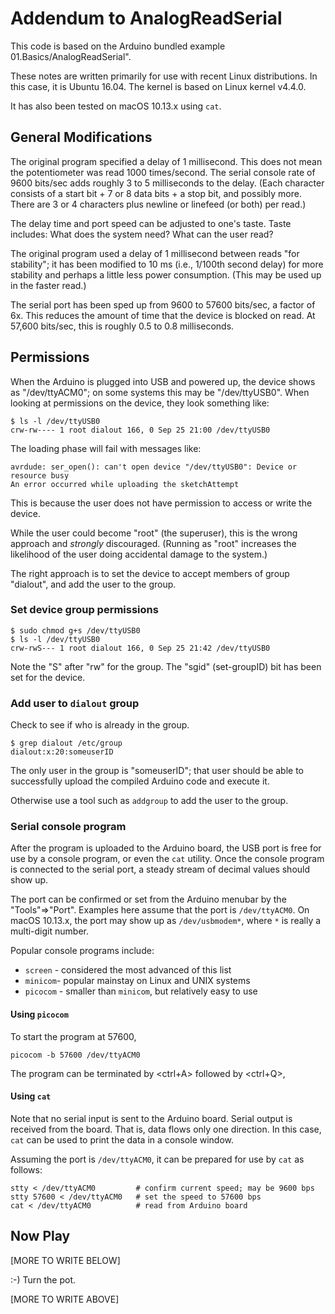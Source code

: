 # Addendum to AnalogReadSerial

This code is based on the Arduino bundled example
01.Basics/AnalogReadSerial".

These notes are written primarily for use with recent Linux distributions.  In this
case, it is Ubuntu 16.04.  The kernel is based on Linux kernel v4.4.0.

It has also been tested on macOS 10.13.x using `cat`.

## General Modifications

The original program specified a delay of 1 millisecond.  This does not
mean the potentiometer was read 1000 times/second.  The serial console
rate of 9600 bits/sec adds roughly 3 to 5 milliseconds to the delay.
(Each character consists of a start bit + 7 or 8 data bits + a stop bit,
and possibly more. There are 3 or 4 characters plus newline or linefeed
(or both) per read.)

The delay time and port speed can be adjusted to one's taste.
Taste includes: What does the system need? What can the user read?

The original program used a delay of 1 millisecond between reads "for
stability"; it has been modified to 10 ms (i.e., 1/100th second delay)
for more stability and perhaps a little less power consumption. (This
may be used up in the faster read.)

The serial port has been sped up from 9600 to 57600 bits/sec, a factor
of 6x.  This reduces the amount of time that the device is blocked
on read.  At 57,600 bits/sec, this is roughly 0.5 to 0.8 milliseconds.

## Permissions

When the Arduino is plugged into USB and powered up, the device shows as
"/dev/ttyACM0"; on some systems this may be "/dev/ttyUSB0".  When looking
at permissions on the device, they look something like:

    $ ls -l /dev/ttyUSB0
    crw-rw---- 1 root dialout 166, 0 Sep 25 21:00 /dev/ttyUSB0

The loading phase will fail with messages like:

    avrdude: ser_open(): can't open device "/dev/ttyUSB0": Device or resource busy
    An error occurred while uploading the sketchAttempt

This is because the user does not have permission to access or write
the device.

While the user could become "root" (the superuser), this is the wrong
approach and *strongly* discouraged.  (Running as "root" increases the
likelihood of the user doing accidental damage to the system.)

The right approach is to set the device to accept members of group
"dialout", and add the user to the group.

### Set device group permissions

    $ sudo chmod g+s /dev/ttyUSB0
    $ ls -l /dev/ttyUSB0
    crw-rwS--- 1 root dialout 166, 0 Sep 25 21:42 /dev/ttyUSB0

Note the "S" after "rw" for the group.  The "sgid" (set-groupID) bit has
been set for the device.

### Add user to `dialout` group

Check to see if who is already in the group.

    $ grep dialout /etc/group
    dialout:x:20:someuserID

The only user in the group is "someuserID"; that user should be able to
successfully upload the compiled Arduino code and execute it.

Otherwise use a tool such as `addgroup` to add the user to the group.

### Serial console program

After the program is uploaded to the Arduino board,
the USB port is free for use by a console program, or even the `cat` utility.
Once the console program is connected to the serial port, a steady stream of decimal values should show up.

The port can be confirmed or set from the Arduino menubar by the "Tools"=>"Port".
Examples here assume that the port is `/dev/ttyACM0`.
On macOS 10.13.x, the port may show up as `/dev/usbmodem*`, where `*` is really a multi-digit number.

Popular console programs include:

  * `screen` - considered the most advanced of this list
  * `minicom`- popular mainstay on Linux and UNIX systems
  * `picocom` - smaller than `minicom`, but relatively easy to use

#### Using `picocom`

To start the program at 57600,

    picocom -b 57600 /dev/ttyACM0
    
The program can be terminated by <ctrl+A> followed by <ctrl+Q>,

#### Using `cat`

Note that no serial input is sent to the Arduino board.
Serial output is received from the board.
That is, data flows only one direction.
In this case, `cat` can be used to print the data in a console window.

Assuming the port is `/dev/ttyACM0`, it can be prepared for use by `cat` as follows:

    stty < /dev/ttyACM0         # confirm current speed; may be 9600 bps
    stty 57600 < /dev/ttyACM0   # set the speed to 57600 bps
    cat < /dev/ttyACM0          # read from Arduino board

## Now Play

[MORE TO WRITE BELOW]

:-)
Turn the pot.

[MORE TO WRITE ABOVE]
